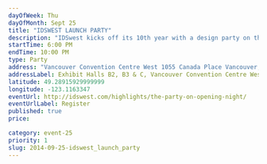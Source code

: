 ```yaml
---
dayOfWeek: Thu
dayOfMonth: Sept 25
title: "IDSWEST LAUNCH PARTY"
description: "IDSwest kicks off its 10th year with a design party on the exposition floor! Dress to impress and enjoy the sophisticated atmosphere while exploring the exhibits and features. Presented by Cosentino."
startTime: 6:00 PM
endTime: 10:00 PM
type: Party
address: "Vancouver Convention Centre West 1055 Canada Place Vancouver, BC"
addressLabel: Exhibit Halls B2, B3 & C, Vancouver Convention Centre West
latitude: 49.28915929999999
longitude: -123.1163347
eventUrl: http://idswest.com/highlights/the-party-on-opening-night/
eventUrlLabel: Register
published: true
price: 

category: event-25
priority: 1
slug: 2014-09-25-idswest_launch_party
---
```

